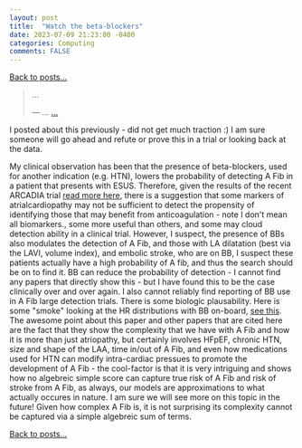 ```yaml
---
layout: post
title:  "Watch the beta-blockers"
date: 2023-07-09 21:23:00 -0400
categories: Computing
comments: FALSE
---
```


[Back to posts...](/posts/index.html)

<blockquote class="twitter-tweet">
  <p lang="en" dir="ltr">...</p>&mdash; ...
  <a href="https://twitter.com/neuroccm/status/1629906707005440014">...</a>
</blockquote> 
<script async src="https://platform.twitter.com/widgets.js" charset="utf-8"></script>

I posted about this previously - did not get much traction :)
I am sure someone will go ahead and refute or prove this in a trial or looking back at the data.

My clinical observation has been that the presence of beta-blockers, used for another indication (e.g. HTN), lowers the probability of detecting A Fib in a patient that presents with ESUS. Therefore, given the results of the recent ARCADIA trial [read more here](https://www.medscape.com/viewarticle/992525), there is a suggestion that some markers of atrialcardiopathy may not be sufficient to detect the propensity of identifying those that may benefit from anticoagulation - note I don't mean all biomarkers., some more useful than others, and some may cloud detection ability in a clinical trial. However, I suspect, the presence of BBs also modulates the detection of A Fib, and those with LA dilatation (best via the LAVI, volume index), and embolic stroke, who are on BB, I suspect these patients actually have a high probability of A fib, and thus the search should be on to find it. BB can reduce the probability of detection - I cannot find any papers that directly show this - but I have found this to be the case clinically over and over again. I also cannot reliably find reporting of BB use in A Fib large detection trials. There is some biologic plausability. Here is some "smoke" looking at the HR distributions with BB on-board, [see this](https://www.ncbi.nlm.nih.gov/pmc/articles/PMC9996284/). The awesome point about this paper and other papers that are cited here are the fact that they show the complexity that we have with A Fib and how it is more than just atriopathy, but certainly involves HFpEF, chronic HTN, size and shape of the LAA, time in/out of A Fib, and even how medications used for HTN can modify intra-cardiac pressues to promote the development of A Fib - the cool-factor is that it is very intriguing and shows how no algebreic simple score can capture true risk of A Fib and risk of stroke from A Fib, as always, our models are approximations to what actually occures in nature. I am sure we will see more on this topic in the future! Given how complex A Fib is, it is not surprising its complexity cannot be captured via a simple algebreic sum of terms.

[Back to posts...](/posts/index.html)
